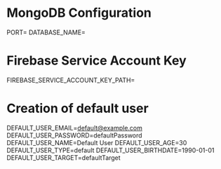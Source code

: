 # MongoDB Configuration
PORT=
DATABASE_NAME=

# Firebase Service Account Key
FIREBASE_SERVICE_ACCOUNT_KEY_PATH=

# Creation of default user 
DEFAULT_USER_EMAIL=default@example.com
DEFAULT_USER_PASSWORD=defaultPassword
DEFAULT_USER_NAME=Default User
DEFAULT_USER_AGE=30
DEFAULT_USER_TYPE=default
DEFAULT_USER_BIRTHDATE=1990-01-01
DEFAULT_USER_TARGET=defaultTarget
